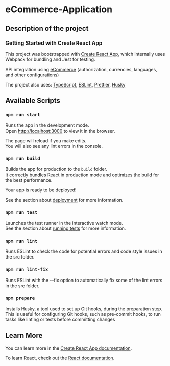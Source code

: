 # eCommerce-Application

## Description of the project
### Getting Started with Create React App

This project was bootstrapped with [Create React App](https://github.com/facebook/create-react-app), which internally uses Webpack for bundling and Jest for testing.

API integration using [eCommerce](https://docs.commercetools.com/docs/) (authorization, currencies, languages, and other configurations)

The project also uses: [TypeScript](https://www.typescriptlang.org/docs/), [ESLint](https://eslint.org/), [Prettier](https://prettier.io/), [Husky](https://typicode.github.io/husky/getting-started.html)

## Available Scripts

### `npm run start`
Runs the app in the development mode.\
Open [http://localhost:3000](http://localhost:3000) to view it in the browser.

The page will reload if you make edits.\
You will also see any lint errors in the console.
### `npm run build`
Builds the app for production to the `build` folder.\
It correctly bundles React in production mode and optimizes the build for the best performance.

Your app is ready to be deployed!

See the section about [deployment](https://facebook.github.io/create-react-app/docs/deployment) for more information.
### `npm run test`
Launches the test runner in the interactive watch mode.\
See the section about [running tests](https://facebook.github.io/create-react-app/docs/running-tests) for more information.
### `npm run lint`
Runs ESLint to check the code for potential errors and code style issues in the src folder.

### `npm run lint-fix`
Runs ESLint with the --fix option to automatically fix some of the lint errors in the src folder.

### `npm prepare`
Installs Husky, a tool used to set up Git hooks, during the preparation step. This is useful for configuring Git hooks, such as pre-commit hooks, to run tasks like linting or tests before committing changes

## Learn More

You can learn more in the [Create React App documentation](https://facebook.github.io/create-react-app/docs/getting-started).

To learn React, check out the [React documentation](https://reactjs.org/).